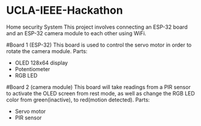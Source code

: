 # UCLA-IEEE-Hackathon
Home security System
This project involves connecting an ESP-32 board and an ESP-32 camera module to each other using WiFi.

#Board 1 (ESP-32)
This board is used to control the servo motor in order to rotate the camera module.
Parts:
 - OLED 128x64 display
 - Potentiometer
 - RGB LED

#Board 2 (camera module)
This board will take readings from a PIR sensor to activate the OLED screen from rest mode, as well as change the RGB LED color from green(inactive), to red(motion detected).
Parts:
 - Servo motor
 - PIR sensor
 
